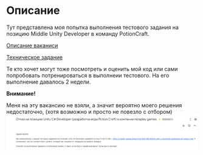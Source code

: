 # Описание

Тут представлена моя попытка выполнения тестового задания на позицию Middle Unity Developer в команду PotionCraft.

[Описание ваканиси](vacancy.md)

[Техническое задание](Тестовое_задание–UnityDeveloper(PotionCraft).pdf)

Те кто хочет могут тоже посмотреть и оценить мой код или сами попробовать потренироваться в выполнеии тестового. На его выполнение давалось 2 недели.

**Внимание!**

Меня на эту вакансию не взяли, a значит вероятно моего решения недостаточно, (хотя возможно и просто не повезло с отбором)
![result](result.png)

